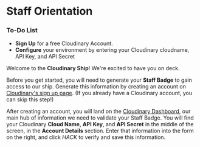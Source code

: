 # Staff Orientation

<div class="aside">
<h3>To-Do List</h3>
<ul>
  <li><b>Sign Up</b> for a free Cloudinary Account.</li>
  <li><b>Configure</b> your environment by entering your Cloudinary cloudname, API Key, and API Secret</li>
</ul>
</div>


Welcome to the **Cloudinary Ship**! We're excited to have you on deck. 

Before you get started, you will need to generate your **Staff Badge** to gain access to our ship. Generate this information by creating an account on [Cloudinary's sign up page](https://cloudinary.com/signup). (If you already have a Cloudinary account, you can skip this step!)

After creating an account, you will land on the [Cloudinary Dashboard](https://cloudinary.com/console/), our main hub of information we need to validate your Staff Badge. You will find your Cloudinary **Cloud Name**, **API Key**, and **API Secret** in the middle of the screen, in the **Account Details** section. Enter that information into the form on the right, and click _HACK_ to verify and save this information.